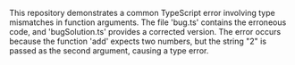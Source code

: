 This repository demonstrates a common TypeScript error involving type mismatches in function arguments. The file 'bug.ts' contains the erroneous code, and 'bugSolution.ts' provides a corrected version. The error occurs because the function 'add' expects two numbers, but the string "2" is passed as the second argument, causing a type error.